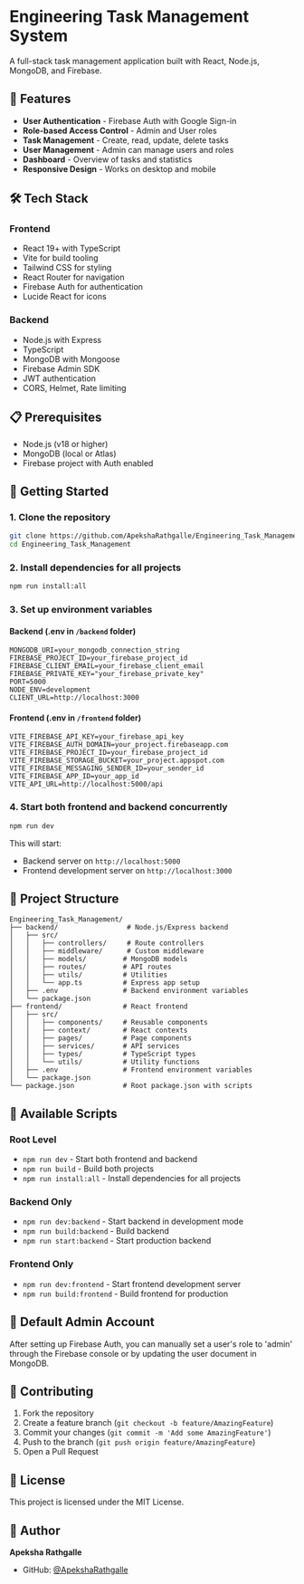 # Engineering Task Management System

A full-stack task management application built with React, Node.js, MongoDB, and Firebase.

## 🚀 Features

- **User Authentication** - Firebase Auth with Google Sign-in
- **Role-based Access Control** - Admin and User roles
- **Task Management** - Create, read, update, delete tasks
- **User Management** - Admin can manage users and roles
- **Dashboard** - Overview of tasks and statistics
- **Responsive Design** - Works on desktop and mobile

## 🛠️ Tech Stack

### Frontend
- React 19+ with TypeScript
- Vite for build tooling
- Tailwind CSS for styling
- React Router for navigation
- Firebase Auth for authentication
- Lucide React for icons

### Backend
- Node.js with Express
- TypeScript
- MongoDB with Mongoose
- Firebase Admin SDK
- JWT authentication
- CORS, Helmet, Rate limiting

## 📋 Prerequisites

- Node.js (v18 or higher)
- MongoDB (local or Atlas)
- Firebase project with Auth enabled

## 🚀 Getting Started

### 1. Clone the repository
```bash
git clone https://github.com/ApekshaRathgalle/Engineering_Task_Management.git
cd Engineering_Task_Management
```

### 2. Install dependencies for all projects
```bash
npm run install:all
```

### 3. Set up environment variables

#### Backend (.env in `/backend` folder)
```env
MONGODB_URI=your_mongodb_connection_string
FIREBASE_PROJECT_ID=your_firebase_project_id
FIREBASE_CLIENT_EMAIL=your_firebase_client_email
FIREBASE_PRIVATE_KEY="your_firebase_private_key"
PORT=5000
NODE_ENV=development
CLIENT_URL=http://localhost:3000
```

#### Frontend (.env in `/frontend` folder)
```env
VITE_FIREBASE_API_KEY=your_firebase_api_key
VITE_FIREBASE_AUTH_DOMAIN=your_project.firebaseapp.com
VITE_FIREBASE_PROJECT_ID=your_firebase_project_id
VITE_FIREBASE_STORAGE_BUCKET=your_project.appspot.com
VITE_FIREBASE_MESSAGING_SENDER_ID=your_sender_id
VITE_FIREBASE_APP_ID=your_app_id
VITE_API_URL=http://localhost:5000/api
```

### 4. Start both frontend and backend concurrently
```bash
npm run dev
```

This will start:
- Backend server on `http://localhost:5000`
- Frontend development server on `http://localhost:3000`

## 📁 Project Structure

```
Engineering_Task_Management/
├── backend/                 # Node.js/Express backend
│   ├── src/
│   │   ├── controllers/     # Route controllers
│   │   ├── middleware/      # Custom middleware
│   │   ├── models/         # MongoDB models
│   │   ├── routes/         # API routes
│   │   ├── utils/          # Utilities
│   │   └── app.ts          # Express app setup
│   ├── .env                # Backend environment variables
│   └── package.json
├── frontend/               # React frontend
│   ├── src/
│   │   ├── components/     # Reusable components
│   │   ├── context/        # React contexts
│   │   ├── pages/          # Page components
│   │   ├── services/       # API services
│   │   ├── types/          # TypeScript types
│   │   └── utils/          # Utility functions
│   ├── .env                # Frontend environment variables
│   └── package.json
└── package.json            # Root package.json with scripts
```

## 🔧 Available Scripts

### Root Level
- `npm run dev` - Start both frontend and backend
- `npm run build` - Build both projects
- `npm run install:all` - Install dependencies for all projects

### Backend Only
- `npm run dev:backend` - Start backend in development mode
- `npm run build:backend` - Build backend
- `npm run start:backend` - Start production backend

### Frontend Only
- `npm run dev:frontend` - Start frontend development server
- `npm run build:frontend` - Build frontend for production

## 🔐 Default Admin Account

After setting up Firebase Auth, you can manually set a user's role to 'admin' through the Firebase console or by updating the user document in MongoDB.

## 🤝 Contributing

1. Fork the repository
2. Create a feature branch (`git checkout -b feature/AmazingFeature`)
3. Commit your changes (`git commit -m 'Add some AmazingFeature'`)
4. Push to the branch (`git push origin feature/AmazingFeature`)
5. Open a Pull Request

## 📝 License

This project is licensed under the MIT License.

## 👤 Author

**Apeksha Rathgalle**
- GitHub: [@ApekshaRathgalle](https://github.com/ApekshaRathgalle)
